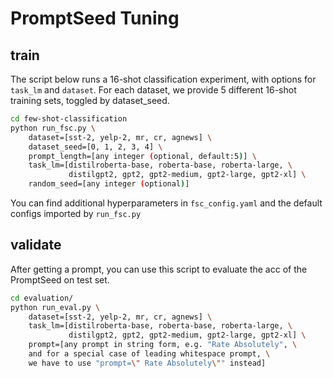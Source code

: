 # PromptSeed Tuning

## train
The script below runs a 16-shot classification experiment, with options for `task_lm` and `dataset`. For each dataset, 
we provide 5 different 16-shot training sets, toggled by dataset_seed.

```bash
cd few-shot-classification
python run_fsc.py \
    dataset=[sst-2, yelp-2, mr, cr, agnews] \
    dataset_seed=[0, 1, 2, 3, 4] \
    prompt_length=[any integer (optional, default:5)] \
    task_lm=[distilroberta-base, roberta-base, roberta-large, \
             distilgpt2, gpt2, gpt2-medium, gpt2-large, gpt2-xl] \
    random_seed=[any integer (optional)]
```
You can find additional hyperparameters in `fsc_config.yaml` and the default configs imported by `run_fsc.py`

## validate

After getting a prompt, you can use this script to evaluate the acc of the PromptSeed on test set.

```bash
cd evaluation/
python run_eval.py \
    dataset=[sst-2, yelp-2, mr, cr, agnews] \
    task_lm=[distilroberta-base, roberta-base, roberta-large, \
             distilgpt2, gpt2, gpt2-medium, gpt2-large, gpt2-xl] \
    prompt=[any prompt in string form, e.g. "Rate Absolutely", \
    and for a special case of leading whitespace prompt, \
    we have to use "prompt=\" Rate Absolutely\"" instead]
```